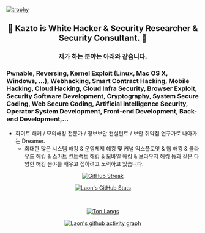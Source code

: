 [![trophy](https://github-profile-trophy.vercel.app/?username=KaztoRay&theme=algolia&column=10)](https://github.com/Luon/)

<div align = "center">
<h2> 💫 Kazto is White Hacker & Security Researcher & Security Consultant. 💫 </h2>
</div>

<div align = "center">
<h3> 제가 하는 분야는 아래와 같습니다. </h3>
</div>

### Pwnable, Reversing, Kernel Exploit (Linux, Mac OS X, Windows, ...), Webhacking, Smart Contract Hacking, Mobile Hacking, Cloud Hacking, Cloud Infra Security, Browser Exploit, Security Software Development, Cryptography, System Secure Coding, Web Secure Coding, Artificial Intelligence Security, Operator System Development, Front-end Development, Back-end Development,...
 
- 화이트 해커 / 모의해킹 전문가 / 정보보안 컨설턴트 / 보안 취약점 연구가로 나아가는 Dreamer.
   - 최대한 많은 시스템 해킹 & 운영체제 해킹 및 커널 익스플로잇 & 웹 해킹 & 클라우드 해킹 & 스마트 컨트랙트 해킹 & 모바일 해킹 & 브라우저 해킹 등과 같은 다양한 해킹 분야를 배우고 접하려고 노력하고 있습니다.

<div align = "center">

[![GitHub Streak](https://github-readme-streak-stats.herokuapp.com/?user=KaztoRay&theme=holi-theme)](https://git.io/streak-stats)

[![Laon's GitHub Stats](https://github-readme-stats.vercel.app/api?username=KaztoRay&hide=contribs,prs&show_icons=true&theme=ambient_gradient)](https://github.com/anuraghazra/github-readme-stats)

<br>

[![Top Langs](https://github-readme-stats.vercel.app/api/top-langs/?username=KaztoRay&langs_count=10&hide=contribs,prs&show_icons=true&theme=ambient_gradient)](https://github.com/anuraghazra/github-readme-stats)

[![Laon's github activity graph](https://github-readme-activity-graph.vercel.app/graph?username=KaztoRay&theme=react-dark&border=true)](https://github.com/ashutosh00710/github-readme-activity-graph)

</div>
 
 
